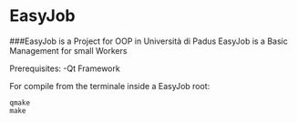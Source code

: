 # EasyJob
###EasyJob is a Project for OOP in Università di Padus
EasyJob is a Basic Management for small Workers

Prerequisites:
  -Qt Framework
  
  
For compile from the terminale inside a EasyJob root:
```
qmake
make
```

